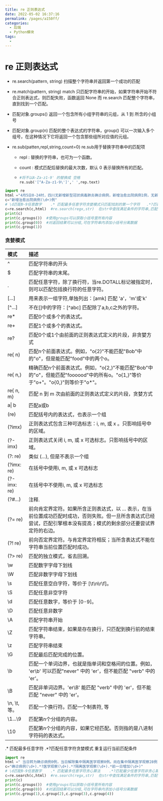 ```yaml
---
title: re 正则表达式
date: 2022-05-02 16:37:16
permalink: /pages/a150ff/
categories:
  - 后端
  - Python模块
tags:
  - 
---
```

# re 正则表达式

- re.search(pattern, string)  扫描整个字符串并返回第一个成功的匹配

- re.match(pattern, string)  match 只匹配字符串的开始，如果字符串开始不符合正则表达式，则匹配失败，函数返回 None  而 re.search 匹配整个字符串，直到找到一个匹配。

- 匹配对象.groups()  返回一个包含所有小组字符串的元组，从 1 到 所含的小组号

- 匹配对象.group(n)  匹配的整个表达式的字符串，group() 可以一次输入多个组号，在这种情况下它将返回一个包含那些组所对应值的元组。

- re.sub(patten,repl,string,count=0)  re.sub用于替换字符串中的匹配项

  - repl : 替换的字符串，也可为一个函数。

  - count : 模式匹配后替换的最大次数，默认 0 表示替换所有的匹配。

  - ```python
    #将不以A-Za-z1-9' 的替换成 空格
    re.sub('[^A-Za-z1-9\']',' ',rep.text)
    ```

```python
import re
html ="4月5日0-24时，四川无新增新型冠状病毒肺炎确诊病例，新增治愈出院病例1例，无新增疑似病例，无新增死亡病例。"
c="新增治愈出院病例(\d+)例"
# \d匹配0-9任意数字    .* 匹配最多任意字符贪婪模式只匹配找到的第一个字符   .*?匹配最少任意字符非贪婪模式  并返回所以符合的条件的全部字符 保存到列表
c=re.search(c,html)  #re.search(regx,str)  在str中查找满足条件的字符串,匹配不上则返回None
print(c)
print(c.groups())  #使用groups可以获取小括号里所有内容
print(c.group(0))  #对返回结果可以分组,可在字符串内添加小括号分离数据
print(c.group(1))
```

### 贪婪模式

| 模式         | 描述                                                         |
| :----------- | :----------------------------------------------------------- |
| ^            | 匹配字符串的开头                                             |
| $            | 匹配字符串的末尾。                                           |
| .            | 匹配任意字符，除了换行符，当re.DOTALL标记被指定时，则可以匹配包括换行符的任意字符。 |
| [...]        | 用来表示一组字符,单独列出：[amk] 匹配 'a'，'m'或'k'          |
| [^...]       | 不在[]中的字符：[^abc] 匹配除了a,b,c之外的字符。             |
| re*          | 匹配0个或多个的表达式。                                      |
| re+          | 匹配1个或多个的表达式。                                      |
| re?          | 匹配0个或1个由前面的正则表达式定义的片段，非贪婪方式         |
| re{ n}       | 匹配n个前面表达式。例如，"o{2}"不能匹配"Bob"中的"o"，但是能匹配"food"中的两个o。 |
| re{ n,}      | 精确匹配n个前面表达式。例如，"o{2,}"不能匹配"Bob"中的"o"，但能匹配"foooood"中的所有o。"o{1,}"等价于"o+"。"o{0,}"则等价于"o*"。 |
| re{ n, m}    | 匹配 n 到 m 次由前面的正则表达式定义的片段，贪婪方式         |
| a\| b        | 匹配a或b                                                     |
| (re)         | 匹配括号内的表达式，也表示一个组                             |
| (?imx)       | 正则表达式包含三种可选标志：i, m, 或 x 。只影响括号中的区域。 |
| (?-imx)      | 正则表达式关闭 i, m, 或 x 可选标志。只影响括号中的区域。     |
| (?: re)      | 类似 (...), 但是不表示一个组                                 |
| (?imx: re)   | 在括号中使用i, m, 或 x 可选标志                              |
| (?-imx: re)  | 在括号中不使用i, m, 或 x 可选标志                            |
| (?#...)      | 注释.                                                        |
| (?= re)      | 前向肯定界定符。如果所含正则表达式，以 ... 表示，在当前位置成功匹配时成功，否则失败。但一旦所含表达式已经尝试，匹配引擎根本没有提高；模式的剩余部分还要尝试界定符的右边。 |
| (?! re)      | 前向否定界定符。与肯定界定符相反；当所含表达式不能在字符串当前位置匹配时成功。 |
| (?> re)      | 匹配的独立模式，省去回溯。                                   |
| \w           | 匹配数字字母下划线                                           |
| \W           | 匹配非数字字母下划线                                         |
| \s           | 匹配任意空白字符，等价于 [\t\n\r\f]。                        |
| \S           | 匹配任意非空字符                                             |
| \d           | 匹配任意数字，等价于 [0-9]。                                 |
| \D           | 匹配任意非数字                                               |
| \A           | 匹配字符串开始                                               |
| \Z           | 匹配字符串结束，如果是存在换行，只匹配到换行前的结束字符串。 |
| \z           | 匹配字符串结束                                               |
| \G           | 匹配最后匹配完成的位置。                                     |
| \b           | 匹配一个单词边界，也就是指单词和空格间的位置。例如， 'er\b' 可以匹配"never" 中的 'er'，但不能匹配 "verb" 中的 'er'。 |
| \B           | 匹配非单词边界。'er\B' 能匹配 "verb" 中的 'er'，但不能匹配 "never" 中的 'er'。 |
| \n, \t, 等。 | 匹配一个换行符。匹配一个制表符, 等                           |
| \1...\9      | 匹配第n个分组的内容。                                        |
| \10          | 匹配第n个分组的内容，如果它经匹配。否则指的是八进制字符码的表达式。 |

.* 匹配最多任意字符    .*?匹配任意字符贪婪模式 重复运行当前匹配条件

```python
import re
html =" 当日转为确诊病例0例，当日解除集中隔离医学观察0例。尚在集中隔离医学观察28例（均为境外输入），比前一日增加4例。"
c="确诊病例(\d+).*?医学观察(\d+).*?隔离医学观察(\d+).*前一日增加(\d+)"
# \d匹配0-9任意数字    .* 匹配最多任意字符贪心算法    .*?匹配最少任意字符非贪心算法
c=re.search(c,html)  #re.search(regx,str)  在str中查找满足条件的字符串,匹配不上则返回None
print(c)
print(c.groups())  #使用groups可以获取小括号里所有内容
print(c.group(0))  #对返回结果可以分组,可在字符串内添加小括号分离数据
print(c.group(1),c.group(2),c.group(3),c.group(4))
```





